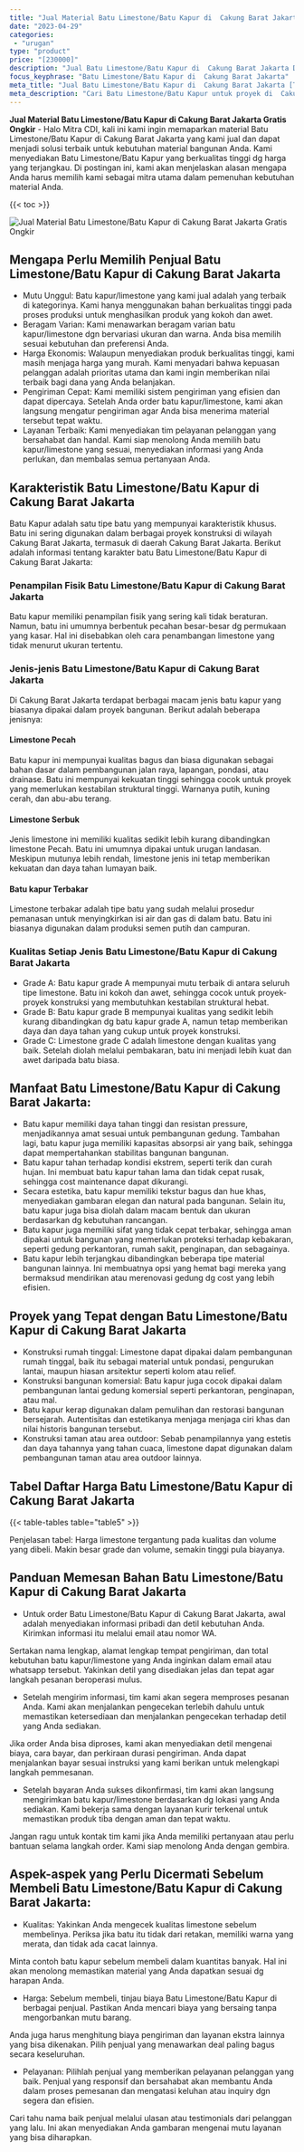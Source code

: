 ```yaml
---
title: "Jual Material Batu Limestone/Batu Kapur di  Cakung Barat Jakarta Gratis Ongkir"
date: "2023-04-29"
categories:
 - "urugan"
type: "product"
price: "[230000]"
description: "Jual Batu Limestone/Batu Kapur di  Cakung Barat Jakarta Dekat. Batu Limestone/Batu Kapur ini sering dipakai dalam proyek konstruksi sebagai batu alam yang elegan dan awet. Silakan hubungi kami untuk informasi lebih lanjut."
focus_keyphrase: "Batu Limestone/Batu Kapur di  Cakung Barat Jakarta"
meta_title: "Jual Batu Limestone/Batu Kapur di  Cakung Barat Jakarta [Terdekat] - CDI"
meta_description: "Cari Batu Limestone/Batu Kapur untuk proyek di  Cakung Barat Jakarta? Kami menyediakan Batu Limestone/Batu Kapur berkualitas untuk material dinding. Segera dapatkan penawaran terbaik."
---
```


**Jual Material Batu Limestone/Batu Kapur di  Cakung Barat Jakarta Gratis Ongkir** - Halo Mitra CDI, kali ini kami ingin memaparkan material Batu Limestone/Batu Kapur di  Cakung Barat Jakarta yang kami jual dan dapat menjadi solusi terbaik untuk kebutuhan material bangunan Anda. Kami menyediakan Batu Limestone/Batu Kapur yang berkualitas tinggi dg harga yang terjangkau. Di postingan ini, kami akan menjelaskan alasan mengapa Anda harus memilih kami sebagai mitra utama dalam pemenuhan kebutuhan material Anda.

{{< toc >}}

![Jual Material Batu Limestone/Batu Kapur di  Cakung Barat Jakarta Gratis Ongkir](/images/urugan/batu-limestone-07.jpg)

## Mengapa Perlu Memilih Penjual Batu Limestone/Batu Kapur di  Cakung Barat Jakarta

*   Mutu Unggul: Batu kapur/limestone yang kami jual adalah yang terbaik di kategorinya. Kami hanya menggunakan bahan berkualitas tinggi pada proses produksi untuk menghasilkan produk yang kokoh dan awet.
*   Beragam Varian: Kami menawarkan beragam varian batu kapur/limestone dgn bervariasi ukuran dan warna. Anda bisa memilih sesuai kebutuhan dan preferensi Anda.
*   Harga Ekonomis: Walaupun menyediakan produk berkualitas tinggi, kami masih menjaga harga yang murah. Kami menyadari bahwa kepuasan pelanggan adalah prioritas utama dan kami ingin memberikan nilai terbaik bagi dana yang Anda belanjakan.
*   Pengiriman Cepat: Kami memiliki sistem pengiriman yang efisien dan dapat dipercaya. Setelah Anda order batu kapur/limestone, kami akan langsung mengatur pengiriman agar Anda bisa menerima material tersebut tepat waktu.
*   Layanan Terbaik: Kami menyediakan tim pelayanan pelanggan yang bersahabat dan handal. Kami siap menolong Anda memilih batu kapur/limestone yang sesuai, menyediakan informasi yang Anda perlukan, dan membalas semua pertanyaan Anda.

## Karakteristik Batu Limestone/Batu Kapur di  Cakung Barat Jakarta

Batu Kapur adalah satu tipe batu yang mempunyai karakteristik khusus. Batu ini sering digunakan dalam berbagai proyek konstruksi di wilayah  Cakung Barat Jakarta, termasuk di daerah  Cakung Barat Jakarta. Berikut adalah informasi tentang karakter batu Batu Limestone/Batu Kapur di  Cakung Barat Jakarta:

### Penampilan Fisik Batu Limestone/Batu Kapur di  Cakung Barat Jakarta

Batu kapur memiliki penampilan fisik yang sering kali tidak beraturan. Namun, batu ini umumnya berbentuk pecahan besar-besar dg permukaan yang kasar. Hal ini disebabkan oleh cara penambangan limestone yang tidak menurut ukuran tertentu.

### Jenis-jenis Batu Limestone/Batu Kapur di  Cakung Barat Jakarta

Di  Cakung Barat Jakarta terdapat berbagai macam jenis batu kapur yang biasanya dipakai dalam proyek bangunan. Berikut adalah beberapa jenisnya:

#### Limestone Pecah

Batu kapur ini mempunyai kualitas bagus dan biasa digunakan sebagai bahan dasar dalam pembangunan jalan raya, lapangan, pondasi, atau drainase. Batu ini mempunyai kekuatan tinggi sehingga cocok untuk proyek yang memerlukan kestabilan struktural tinggi. Warnanya putih, kuning cerah, dan abu-abu terang.

#### Limestone Serbuk

Jenis limestone ini memiliki kualitas sedikit lebih kurang dibandingkan limestone Pecah. Batu ini umumnya dipakai untuk urugan landasan. Meskipun mutunya lebih rendah, limestone jenis ini tetap memberikan kekuatan dan daya tahan lumayan baik.

#### Batu kapur Terbakar

Limestone terbakar adalah tipe batu yang sudah melalui prosedur pemanasan untuk menyingkirkan isi air dan gas di dalam batu. Batu ini biasanya digunakan dalam produksi semen putih dan campuran.

### Kualitas Setiap Jenis Batu Limestone/Batu Kapur di  Cakung Barat Jakarta

*   Grade A: Batu kapur grade A mempunyai mutu terbaik di antara seluruh tipe limestone. Batu ini kokoh dan awet, sehingga cocok untuk proyek-proyek konstruksi yang membutuhkan kestabilan struktural hebat.
*   Grade B: Batu kapur grade B mempunyai kualitas yang sedikit lebih kurang dibandingkan dg batu kapur grade A, namun tetap memberikan daya dan daya tahan yang cukup untuk proyek konstruksi.
*   Grade C: Limestone grade C adalah limestone dengan kualitas yang baik. Setelah diolah melalui pembakaran, batu ini menjadi lebih kuat dan awet daripada batu biasa.

## Manfaat Batu Limestone/Batu Kapur di  Cakung Barat Jakarta:

*   Batu kapur memiliki daya tahan tinggi dan resistan pressure, menjadikannya amat sesuai untuk pembangunan gedung. Tambahan lagi, batu kapur juga memiliki kapasitas absorpsi air yang baik, sehingga dapat mempertahankan stabilitas bangunan bangunan.
*   Batu kapur tahan terhadap kondisi ekstrem, seperti terik dan curah hujan. Ini membuat batu kapur tahan lama dan tidak cepat rusak, sehingga cost maintenance dapat dikurangi.
*   Secara estetika, batu kapur memiliki tekstur bagus dan hue khas, menyediakan gambaran elegan dan natural pada bangunan. Selain itu, batu kapur juga bisa diolah dalam macam bentuk dan ukuran berdasarkan dg kebutuhan rancangan.
*   Batu kapur juga memiliki sifat yang tidak cepat terbakar, sehingga aman dipakai untuk bangunan yang memerlukan proteksi terhadap kebakaran, seperti gedung perkantoran, rumah sakit, penginapan, dan sebagainya.
*   Batu kapur lebih terjangkau dibandingkan beberapa tipe material bangunan lainnya. Ini membuatnya opsi yang hemat bagi mereka yang bermaksud mendirikan atau merenovasi gedung dg cost yang lebih efisien.

## Proyek yang Tepat dengan Batu Limestone/Batu Kapur di  Cakung Barat Jakarta

*   Konstruksi rumah tinggal: Limestone dapat dipakai dalam pembangunan rumah tinggal, baik itu sebagai material untuk pondasi, pengurukan lantai, maupun hiasan arsitektur seperti kolom atau relief.
*   Konstruksi bangunan komersial: Batu kapur juga cocok dipakai dalam pembangunan lantai gedung komersial seperti perkantoran, penginapan, atau mal.
*   Batu kapur kerap digunakan dalam pemulihan dan restorasi bangunan bersejarah. Autentisitas dan estetikanya menjaga menjaga ciri khas dan nilai historis bangunan tersebut.
*   Konstruksi taman atau area outdoor: Sebab penampilannya yang estetis dan daya tahannya yang tahan cuaca, limestone dapat digunakan dalam pembangunan taman atau area outdoor lainnya.

## Tabel Daftar Harga Batu Limestone/Batu Kapur di  Cakung Barat Jakarta

{{< table-tables table="table5" >}}

Penjelasan tabel: Harga limestone tergantung pada kualitas dan volume yang dibeli. Makin besar grade dan volume, semakin tinggi pula biayanya.

## Panduan Memesan Bahan Batu Limestone/Batu Kapur di  Cakung Barat Jakarta

*   Untuk order Batu Limestone/Batu Kapur di  Cakung Barat Jakarta, awal adalah menyediakan informasi pribadi dan detil kebutuhan Anda. Kirimkan informasi itu melalui email atau nomor WA.

Sertakan nama lengkap, alamat lengkap tempat pengiriman, dan total kebutuhan batu kapur/limestone yang Anda inginkan dalam email atau whatsapp tersebut. Yakinkan detil yang disediakan jelas dan tepat agar langkah pesanan beroperasi mulus.
*   Setelah mengirim informasi, tim kami akan segera memproses pesanan Anda. Kami akan menjalankan pengecekan terlebih dahulu untuk memastikan ketersediaan dan menjalankan pengecekan terhadap detil yang Anda sediakan.

Jika order Anda bisa diproses, kami akan menyediakan detil mengenai biaya, cara bayar, dan perkiraan durasi pengiriman. Anda dapat menjalankan bayar sesuai instruksi yang kami berikan untuk melengkapi langkah pemmesanan.
*   Setelah bayaran Anda sukses dikonfirmasi, tim kami akan langsung mengirimkan batu kapur/limestone berdasarkan dg lokasi yang Anda sediakan. Kami bekerja sama dengan layanan kurir terkenal untuk memastikan produk tiba dengan aman dan tepat waktu.

Jangan ragu untuk kontak tim kami jika Anda memiliki pertanyaan atau perlu bantuan selama langkah order. Kami siap menolong Anda dengan gembira.

## Aspek-aspek yang Perlu Dicermati Sebelum Membeli Batu Limestone/Batu Kapur di  Cakung Barat Jakarta:

*   Kualitas: Yakinkan Anda mengecek kualitas limestone sebelum membelinya. Periksa jika batu itu tidak dari retakan, memiliki warna yang merata, dan tidak ada cacat lainnya.

Minta contoh batu kapur sebelum membeli dalam kuantitas banyak. Hal ini akan menolong memastikan material yang Anda dapatkan sesuai dg harapan Anda.
*   Harga: Sebelum membeli, tinjau biaya Batu Limestone/Batu Kapur di berbagai penjual. Pastikan Anda mencari biaya yang bersaing tanpa mengorbankan mutu barang.

Anda juga harus menghitung biaya pengiriman dan layanan ekstra lainnya yang bisa dikenakan. Pilih penjual yang menawarkan deal paling bagus secara keseluruhan.
*   Pelayanan: Pilihlah penjual yang memberikan pelayanan pelanggan yang baik. Penjual yang responsif dan bersahabat akan membantu Anda dalam proses pemesanan dan mengatasi keluhan atau inquiry dgn segera dan efisien.

Cari tahu nama baik penjual melalui ulasan atau testimonials dari pelanggan yang lalu. Ini akan menyediakan Anda gambaran mengenai mutu layanan yang bisa diharapkan.